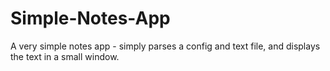 # Simple-Notes-App
A very simple notes app - simply parses a config and text file, and displays the text in a small window.

